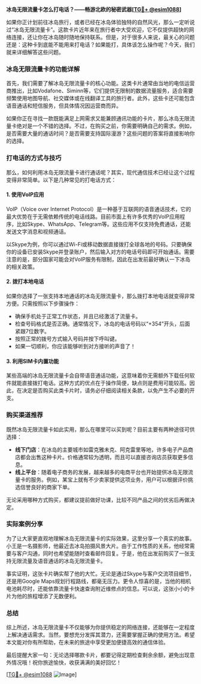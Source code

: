 **冰岛无限流量卡怎么打电话？——畅游北欧的秘密武器[[TG💪+ @esim1088](https://t.me/s/esim1088)]**

如果你正计划前往冰岛旅行，或者已经在冰岛体验独特的自然风光，那么一定听说过“冰岛无限流量卡”。这款卡片近年来在旅行者中大受欢迎，它不仅提供超快的网络连接，还让你在冰岛随时随地保持联系。但是，对于很多人来说，最关心的问题还是：这种卡到底能不能用来打电话？如果能打，具体该怎么操作呢？今天，我们就来详细解答这些问题。

### 冰岛无限流量卡的功能详解

首先，我们需要了解冰岛无限流量卡的核心功能。这类卡片通常由当地的电信运营商推出，比如Vodafone、Siminn等，它们提供无限制的数据流量服务，适合需要频繁使用地图导航、社交媒体或在线翻译工具的旅行者。此外，这些卡还可能包含语音通话和短信服务，但具体情况因运营商而异。

如果你正在寻找一款既能满足上网需求又能兼顾通讯功能的卡片，那么冰岛无限流量卡绝对是一个不错的选择。不过，在购买之前，你需要明确自己的需求。例如，是否需要大量的通话时间？是否需要支持国际漫游？这些问题的答案将直接影响你的选择。

### 打电话的方式与技巧

那么，如何利用冰岛无限流量卡进行通话呢？其实，现代通信技术已经让这个过程变得非常简单。以下是几种常见的打电话方式：

#### 1. 使用VoIP应用

VoIP（Voice over Internet Protocol）是一种基于互联网的语音通话技术，它的最大优势在于无需依赖传统的电话线路。目前市面上有许多优秀的VoIP应用程序，比如Skype、WhatsApp、Telegram等。这些应用不仅支持免费通话，还能发送文字消息和视频通话。

以Skype为例，你可以通过Wi-Fi或移动数据直接拨打全球各地的号码。只要确保你的设备已安装Skype并登录账户，然后输入对方的电话号码即可开始通话。需要注意的是，部分国家可能会对VoIP服务有限制，因此在出发前最好确认一下冰岛的相关政策。

#### 2. 拨打本地电话

如果你选择了一张支持本地通话的冰岛无限流量卡，那么拨打本地电话就变得非常方便。只需按照以下步骤操作：

- 确保手机处于正常工作状态，并且已经激活了流量卡。
- 检查号码格式是否正确。通常情况下，冰岛的电话号码以“+354”开头，后面紧跟7位数字。
- 按照正常的拨号方式输入号码并按下呼叫键。
- 如果一切顺利，你应该能够听到对方接听的声音了！

#### 3. 利用SIM卡内置功能

某些高端的冰岛无限流量卡会自带语音通话功能，这意味着你无需额外下载任何软件就能直接拨打电话。这种方式的优点在于操作简便，缺点则是费用可能较高。因此，在决定是否购买此类卡片时，请务必仔细阅读相关条款，以免产生不必要的开支。

### 购买渠道推荐

既然冰岛无限流量卡如此实用，那么在哪里可以买到呢？目前主要有两种途径可供选择：

- **线下门店**：在冰岛的主要城市如雷克雅未克、阿克雷里等地，许多电子产品商店都会出售这种卡片。价格通常较为透明，而且可以直接咨询店员获取更多信息。
- **线上平台**：随着电子商务的发展，越来越多的电商平台也开始提供冰岛无限流量卡的服务。例如，某宝上就有不少卖家提供这项业务，用户可以根据评价挑选信誉良好的商家下单。

无论采用哪种方式购买，都建议提前做好功课，比较不同产品之间的优劣后再做决定。

### 实际案例分享

为了让大家更直观地理解冰岛无限流量卡的实际效果，这里分享一个真实的故事。小王是一名摄影师，他最近去冰岛拍摄风景大片。由于工作性质的关系，他经常需要与客户沟通，同时也希望能随时查看邮件回复。于是，他在出发前购买了一张支持无限流量及语音通话的冰岛无限流量卡。

事实证明，这张卡片确实帮了他的大忙。无论是通过Skype与客户交流项目细节，还是用Google Maps规划行程路线，都毫无压力。更令人惊喜的是，当他的相机电池耗尽时，还能依靠流量卡快速查询附近维修点的信息。可以说，这张小小的卡片为他的旅程增添了无数便利。

### 总结

综上所述，冰岛无限流量卡不仅能够为你提供稳定的网络连接，还能够在一定程度上解决通话需求。当然，要想充分发挥其潜力，还需要掌握正确的使用方法。希望本文能对你有所帮助，在未来的旅途中享受更加便捷高效的通信体验。

最后提醒大家一句：无论选择哪款卡片，都要记得定期检查剩余余额，避免出现意外情况哦！祝你旅途愉快，收获满满的美好回忆！

[[TG💪+ @esim1088](https://t.me/s/esim1088) ![Image](https://i.postimg.cc/4NQfJmqS/Snipaste-2025-05-13-00-14-12.png)]